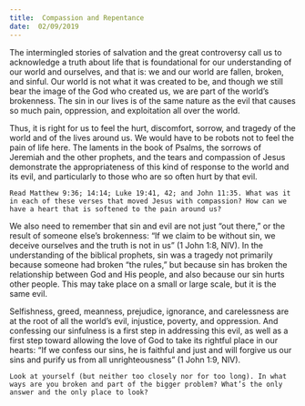 ```yaml
---
title:  Compassion and Repentance
date:  02/09/2019
---
```


The intermingled stories of salvation and the great controversy call us to acknowledge a truth about life that is foundational for our understanding of our world and ourselves, and that is: we and our world are fallen, broken, and sinful. Our world is not what it was created to be, and though we still bear the image of the God who created us, we are part of the world’s brokenness. The sin in our lives is of the same nature as the evil that causes so much pain, oppression, and exploitation all over the world.

Thus, it is right for us to feel the hurt, discomfort, sorrow, and tragedy of the world and of the lives around us. We would have to be robots not to feel the pain of life here. The laments in the book of Psalms, the sorrows of Jeremiah and the other prophets, and the tears and compassion of Jesus demonstrate the appropriateness of this kind of response to the world and its evil, and particularly to those who are so often hurt by that evil.

`Read Matthew 9:36; 14:14; Luke 19:41, 42; and John 11:35. What was it in each of these verses that moved Jesus with compassion? How can we have a heart that is softened to the pain around us?`

We also need to remember that sin and evil are not just “out there,” or the result of someone else’s brokenness: “If we claim to be without sin, we deceive ourselves and the truth is not in us” (1 John 1:8, NIV). In the understanding of the biblical prophets, sin was a tragedy not primarily because someone had broken “the rules,” but because sin has broken the relationship between God and His people, and also because our sin hurts other people. This may take place on a small or large scale, but it is the same evil.

Selfishness, greed, meanness, prejudice, ignorance, and carelessness are at the root of all the world’s evil, injustice, poverty, and oppression. And confessing our sinfulness is a first step in addressing this evil, as well as a first step toward allowing the love of God to take its rightful place in our hearts: “If we confess our sins, he is faithful and just and will forgive us our sins and purify us from all unrighteousness” (1 John 1:9, NIV).

`Look at yourself (but neither too closely nor for too long). In what ways are you broken and part of the bigger problem? What’s the only answer and the only place to look?`